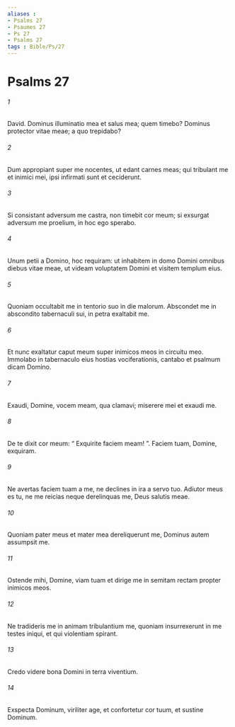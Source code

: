 ```yaml
---
aliases : 
- Psalms 27
- Psaumes 27
- Ps 27
- Psalms 27
tags : Bible/Ps/27
---
```


# Psalms 27

###### 1
David. Dominus illuminatio mea et salus mea; quem timebo? Dominus protector vitae meae; a quo trepidabo?
###### 2
Dum appropiant super me nocentes, ut edant carnes meas; qui tribulant me et inimici mei, ipsi infirmati sunt et ceciderunt.
###### 3
Si consistant adversum me castra, non timebit cor meum; si exsurgat adversum me proelium, in hoc ego sperabo.
###### 4
Unum petii a Domino, hoc requiram: ut inhabitem in domo Domini omnibus diebus vitae meae, ut videam voluptatem Domini et visitem templum eius.
###### 5
Quoniam occultabit me in tentorio suo in die malorum. Abscondet me in abscondito tabernaculi sui, in petra exaltabit me.
###### 6
Et nunc exaltatur caput meum super inimicos meos in circuitu meo. Immolabo in tabernaculo eius hostias vociferationis, cantabo et psalmum dicam Domino.
###### 7
Exaudi, Domine, vocem meam, qua clamavi; miserere mei et exaudi me.
###### 8
De te dixit cor meum: “ Exquirite faciem meam! ”. Faciem tuam, Domine, exquiram.
###### 9
Ne avertas faciem tuam a me, ne declines in ira a servo tuo. Adiutor meus es tu, ne me reicias neque derelinquas me, Deus salutis meae.
###### 10
Quoniam pater meus et mater mea dereliquerunt me, Dominus autem assumpsit me.
###### 11
Ostende mihi, Domine, viam tuam et dirige me in semitam rectam propter inimicos meos.
###### 12
Ne tradideris me in animam tribulantium me, quoniam insurrexerunt in me testes iniqui, et qui violentiam spirant.
###### 13
Credo videre bona Domini in terra viventium.
###### 14
Exspecta Dominum, viriliter age, et confortetur cor tuum, et sustine Dominum.
